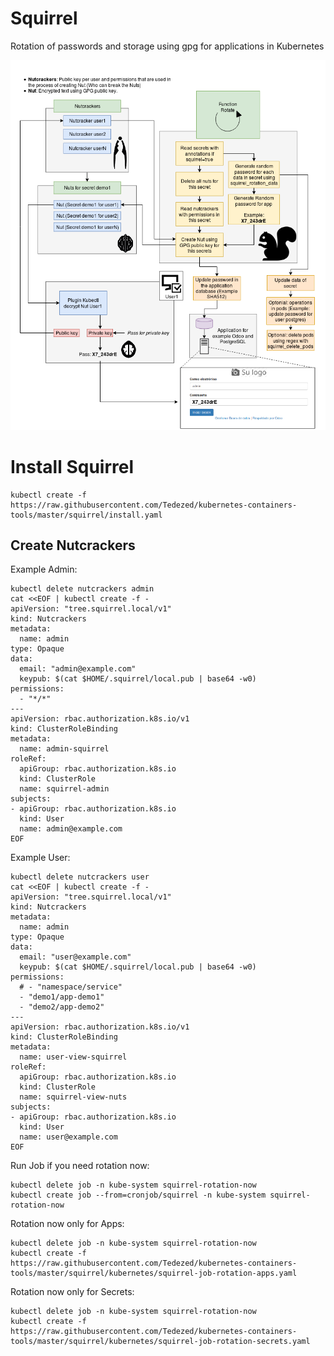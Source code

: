 # Squirrel

Rotation of passwords and storage using gpg for applications in Kubernetes

<img src="https://raw.githubusercontent.com/tedezed/kubernetes-containers-tools/master/docs/img/Squirrel.png">

# Install Squirrel

```
kubectl create -f https://raw.githubusercontent.com/Tedezed/kubernetes-containers-tools/master/squirrel/install.yaml
```

## Create Nutcrackers

Example Admin:
```
kubectl delete nutcrackers admin
cat <<EOF | kubectl create -f -
apiVersion: "tree.squirrel.local/v1"
kind: Nutcrackers
metadata:
  name: admin
type: Opaque
data:
  email: "admin@example.com"
  keypub: $(cat $HOME/.squirrel/local.pub | base64 -w0)
permissions:
  - "*/*"
---
apiVersion: rbac.authorization.k8s.io/v1
kind: ClusterRoleBinding
metadata:
  name: admin-squirrel
roleRef:
  apiGroup: rbac.authorization.k8s.io
  kind: ClusterRole
  name: squirrel-admin
subjects:
- apiGroup: rbac.authorization.k8s.io
  kind: User
  name: admin@example.com
EOF
```

Example User:
```
kubectl delete nutcrackers user
cat <<EOF | kubectl create -f -
apiVersion: "tree.squirrel.local/v1"
kind: Nutcrackers
metadata:
  name: admin
type: Opaque
data:
  email: "user@example.com"
  keypub: $(cat $HOME/.squirrel/local.pub | base64 -w0)
permissions:
  # - "namespace/service"
  - "demo1/app-demo1"
  - "demo2/app-demo2"
---
apiVersion: rbac.authorization.k8s.io/v1
kind: ClusterRoleBinding
metadata:
  name: user-view-squirrel
roleRef:
  apiGroup: rbac.authorization.k8s.io
  kind: ClusterRole
  name: squirrel-view-nuts
subjects:
- apiGroup: rbac.authorization.k8s.io
  kind: User
  name: user@example.com
EOF
```

Run Job if you need rotation now:
```
kubectl delete job -n kube-system squirrel-rotation-now
kubectl create job --from=cronjob/squirrel -n kube-system squirrel-rotation-now
```

Rotation now only for Apps:
```
kubectl delete job -n kube-system squirrel-rotation-now
kubectl create -f https://raw.githubusercontent.com/Tedezed/kubernetes-containers-tools/master/squirrel/kubernetes/squirrel-job-rotation-apps.yaml
```

Rotation now only for Secrets:
```
kubectl delete job -n kube-system squirrel-rotation-now
kubectl create -f https://raw.githubusercontent.com/Tedezed/kubernetes-containers-tools/master/squirrel/kubernetes/squirrel-job-rotation-secrets.yaml
```